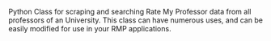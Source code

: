 
Python Class for scraping and searching Rate My Professor data from all professors of an University.  This class can have numerous uses, and can be easily modified for use in your RMP applications.
